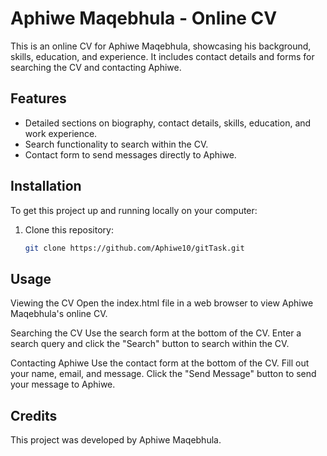 # Aphiwe Maqebhula - Online CV

This is an online CV for Aphiwe Maqebhula, showcasing his background, skills, education, and experience. It includes contact details and forms for searching the CV and contacting Aphiwe.

## Features

- Detailed sections on biography, contact details, skills, education, and work experience.
- Search functionality to search within the CV.
- Contact form to send messages directly to Aphiwe.

## Installation

To get this project up and running locally on your computer:

1. Clone this repository:
   ```sh
   git clone https://github.com/Aphiwe10/gitTask.git
   
## Usage

Viewing the CV
Open the index.html file in a web browser to view Aphiwe Maqebhula's online CV.

Searching the CV
Use the search form at the bottom of the CV.
Enter a search query and click the "Search" button to search within the CV.

Contacting Aphiwe
Use the contact form at the bottom of the CV.
Fill out your name, email, and message.
Click the "Send Message" button to send your message to Aphiwe.

## Credits
This project was developed by Aphiwe Maqebhula.

